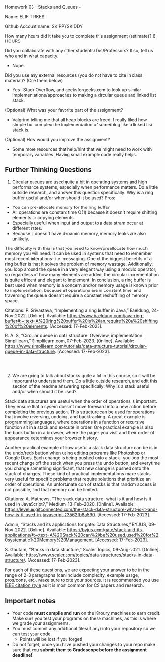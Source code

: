 
Homework 03 - Stacks and Queues -

Name: ELIF TIRKES

Github Account name: SKIPPYSKIDDY

How many hours did it take you to complete this assignment (estimate)? 6 HOURS

Did you collaborate with any other students/TAs/Professors? If so, tell us who and in what capacity.  
- Nope. 


Did you use any external resources (you do not have to cite in class material)? (Cite them below)  
- Yes- Stack Overflow, and geeksforgeeks.com to look up similar implementations/approaches to making a circular queue and linked list stack. 


(Optional) What was your favorite part of the assignment? 
- Valgrind telling me that all heap blocks are freed. I really liked how simple but complex the implementation of something like a linked list stack is. 

(Optional) How would you improve the assignment? 
- Some more resources that help/hint that we might need to work with temporary variables. Having small example code really helps. 

## Further Thinking Questions

1. Circular queues are used quite a bit in operating systems and high performance systems, especially when performance matters. Do a little outside research, and answer this question specifically: Why is a ring buffer useful and/or when should it be used? 
Pros: 
* You can pre-allocate memory for the ring buffer
* All operations are constant time O(1) because it doesn't require shifting elements or copying elements. 
* Especially useful when input and output to a data stram occur at different rates. 
* Because it doesn't have dynamic memory, memory leaks are also unlikely. 

The difficulty with this is that you need to know/preallocate how much memory you will need. It can be used in systems that need to remember most recent interations- i.e. messaging. One of the biggest benefits of a ring buffer is that it solves the problem of memory wastage. Additionally, you loop around the queue in a very elegant way using a modulo operator, so regardless of how many elements are added, the circular incrementation is quite efficent and elegant to implement. In conclusion, a ring buffer is best used when memory is a concern and/or memory usage is known prior to implementation, because all operations are in constant time, and traversing the queue doesn't require a constant reshuffling of memory space. 

Citations: 
P. Srivastava, “Implementing a ring buffer in Java,” Baeldung, 24-Nov-2022. [Online]. Available: https://www.baeldung.com/java-ring-buffer#:~:text=A%20ring%20buffer%20is%20an,require%20a%20shifting%20of%20elements. [Accessed: 17-Feb-2023]. 

R. A. S, “Circular queue in data structure: Overview, implementation: Simplilearn,” Simplilearn.com, 07-Feb-2023. [Online]. Available: https://www.simplilearn.com/tutorials/data-structure-tutorial/circular-queue-in-data-structure. [Accessed: 17-Feb-2023]. 


<br><br>


2. We are going to talk about stacks quite a lot in this course, so it will be important to understand them. Do a little outside research, and edit this section of the readme answering specifically: Why is a stack useful and/or when should it be used?

Stack data structures are useful when the order of operations is important. They ensure that a sysem doesn't move foreward into a new action before completing the previous action. This structure can be used for operations that involve reversing, undoing, and backtracking. A great example is programming languages, where operations in a function or recursive function sit in a stack and execute in order. One practical example is also the back button in a browser, where the pages you visit and their order of appearance determines your browser history. 

Another practical example of how useful a stack data structure can be is in the undo/redo button when using editing programs like Photoshop or Google Docs. Each change is being pushed onto a stack- you pop the most recent change off the stack when you press the undo button, and everytime you change something significant, that new change is pushed onto the stack of changes. These kind of practical implementations make stacks very useful for specific problems that require solutions that prioritize an order of operations. An unfortunate con of stacks is that random access is not possible, and that memory can be limited. 

Citations: 
A. Mathews, “The stack data structure - what is it and how is it used in JavaScript?,” Medium, 13-Feb-2020. [Online]. Available: https://levelup.gitconnected.com/the-stack-data-structure-what-is-it-and-how-is-it-used-in-javascript-23562fb8a590. [Accessed: 17-Feb-2023]. 

Admin, “Stacks and its applications for gate: Data Structures,” BYJUS, 09-Nov-2022. [Online]. Available: https://byjus.com/gate/stack-and-its-applications/#:~:text=A%20Stack%20can%20be%20used,used%20for%20systematic%20Memory%20Management. [Accessed: 17-Feb-2023]. 

S. Gautam, “Stacks in data structure,” Scaler Topics, 09-Aug-2021. [Online]. Available: https://www.scaler.com/topics/data-structures/stacks-in-data-structure/. [Accessed: 17-Feb-2023]. 



For each of these questions, we are expecting your answer to be in the range of 2-3 paragraphs (can include complexity, example usage, pros/cons, etc). Make sure to cite your sources. It is recommended you use [IEEE citation style](https://owl.purdue.edu/owl/research_and_citation/ieee_style/ieee_overview.htm) as it is most common for CS papers and research. 


## Important notes

* Your code **must compile and run** on the Khoury machines to earn credit. Make sure you test your programs on these machines, as this is where we grade your assignments.
* You must commit any additional files(if any) into your repository so we can test your code.
  * Points will be lost if you forget!
* Do not forget, once you have pushed your changes to your repo make sure that you **submit them to Gradescope before the assignment deadline!**

